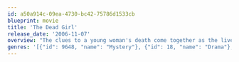 ```yaml
---
id: a50a914c-09ea-4730-bc42-75786d1533cb
blueprint: movie
title: 'The Dead Girl'
release_date: '2006-11-07'
overview: "The clues to a young woman's death come together as the lives of seemingly unrelated people begin to intersect."
genres: '[{"id": 9648, "name": "Mystery"}, {"id": 18, "name": "Drama"}, {"id": 80, "name": "Crime"}, {"id": 53, "name": "Thriller"}]'
---
```

